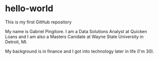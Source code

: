 # hello-world
This is my first GitHub repository 


My name is Gabriel Pingitore. I am a Data Solutions Analyst at Quicken Loans and I am also a Masters Canidate at Wayne State University in Detroit, MI. 

My background is in finance and I got into technology later in life (I'm 30). 
